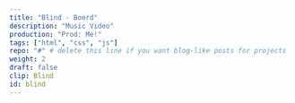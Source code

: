 ```yaml
---
title: "Blind - Boerd"
description: "Music Video"
production: "Prod: Me!"
tags: ["html", "css", "js"]
repo: "#" # delete this line if you want blog-like posts for projects
weight: 2
draft: false
clip: Blind
id: blind
---
```

